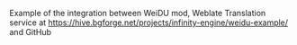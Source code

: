 Example of the integration between WeiDU mod, Weblate Translation service at https://hive.bgforge.net/projects/infinity-engine/weidu-example/ and GitHub
